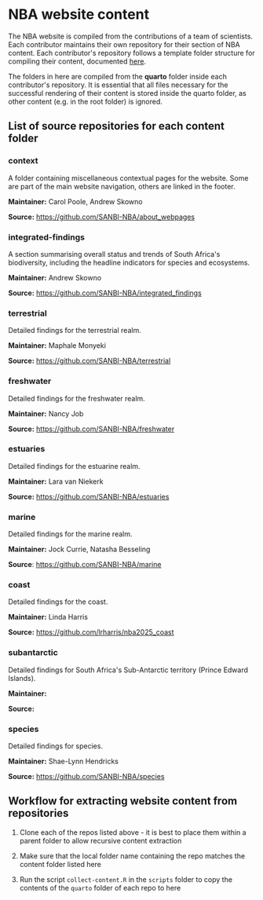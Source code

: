 # NBA website content

The NBA website is compiled from the contributions of a team of scientists. Each contributor maintains their own repository for their section of NBA content. Each contributor's repository follows a template folder structure for compiling their content, documented [here](https://github.com/SANBI-NBA/templates).

The folders in here are compiled from the **quarto** folder inside each contributor's repository. It is essential that all files necessary for the successful rendering of their content is stored inside the quarto folder, as other content (e.g. in the root folder) is ignored.

## List of source repositories for each content folder

### **context**

A folder containing miscellaneous contextual pages for the website. Some are part of the main website navigation, others are linked in the footer.

**Maintainer:** Carol Poole, Andrew Skowno

**Source:** <https://github.com/SANBI-NBA/about_webpages>

### integrated-findings

A section summarising overall status and trends of South Africa's biodiversity, including the headline indicators for species and ecosystems.

**Maintainer:** Andrew Skowno

**Source:** <https://github.com/SANBI-NBA/integrated_findings>

### terrestrial

Detailed findings for the terrestrial realm.

**Maintainer:** Maphale Monyeki

**Source:** <https://github.com/SANBI-NBA/terrestrial>

### freshwater

Detailed findings for the freshwater realm.

**Maintainer:** Nancy Job

**Source:** <https://github.com/SANBI-NBA/freshwater>

### estuaries

Detailed findings for the estuarine realm.

**Maintainer:** Lara van Niekerk

**Source:** <https://github.com/SANBI-NBA/estuaries>

### marine

Detailed findings for the marine realm.

**Maintainer:** Jock Currie, Natasha Besseling

**Source**: <https://github.com/SANBI-NBA/marine>

### coast

Detailed findings for the coast.

**Maintainer:** Linda Harris

**Source:** <https://github.com/lrharris/nba2025_coast>

### subantarctic

Detailed findings for South Africa's Sub-Antarctic territory (Prince Edward Islands).

**Maintainer:**

**Source:**

### species

Detailed findings for species.

**Maintainer:** Shae-Lynn Hendricks

**Source:** <https://github.com/SANBI-NBA/species>

## Workflow for extracting website content from repositories

1.  Clone each of the repos listed above - it is best to place them within a parent folder to allow recursive content extraction

2.  Make sure that the local folder name containing the repo matches the content folder listed here

3.  Run the script `collect-content.R` in the `scripts` folder to copy the contents of the `quarto` folder of each repo to here
